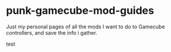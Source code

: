 # punk-gamecube-mod-guides
Just my personal pages of all the mods I want to do to Gamecube controllers, and save the info i gather.


test
